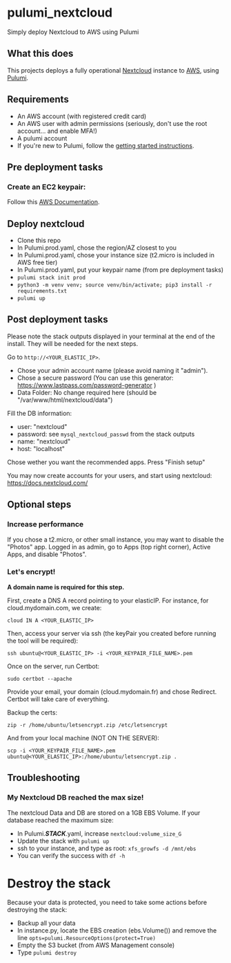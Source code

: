 # pulumi_nextcloud
Simply deploy Nextcloud to AWS using Pulumi

## What this does
This projects deploys a fully operational [Nextcloud](https://nextcloud.com/) instance to [AWS](https://aws.amazon.com/), using [Pulumi](https://www.pulumi.com/).

## Requirements
- An AWS account (with registered credit card)
- An AWS user with admin permissions (seriously, don't use the root account... and enable MFA!)
- A pulumi account
- If you're new to Pulumi, follow the [getting started instructions](https://www.pulumi.com/docs/get-started/aws/).

## Pre deployment tasks
### Create an EC2 keypair:
Follow this [AWS Documentation](https://docs.aws.amazon.com/AWSEC2/latest/UserGuide/ec2-key-pairs.html#having-ec2-create-your-key-pair).


## Deploy nextcloud
- Clone this repo
- In Pulumi.prod.yaml, chose the region/AZ closest to you
- In Pulumi.prod.yaml, chose your instance size (t2.micro is included in AWS free tier)
- In Pulumi.prod.yaml, put your keypair name (from pre deployment tasks)
- `pulumi stack init prod`
- `python3 -m venv venv; source venv/bin/activate; pip3 install -r requirements.txt`
- `pulumi up`

## Post deployment tasks
Please note the stack outputs displayed in your terminal at the end of the install. They will be needed for the next steps.

Go to `http://<YOUR_ELASTIC_IP>`.

- Chose your admin account name (please avoid naming it "admin").
- Chose a secure password (You can use this generator: https://www.lastpass.com/password-generator )
- Data Folder: No change required here (should be "/var/www/html/nextcloud/data")

Fill the DB information:
- user: "nextcloud"
- password: see `mysql_nextcloud_passwd` from the stack outputs
- name: "nextcloud"
- host: "localhost"

Chose wether you want the recommended apps.
Press "Finish setup"

You may now create accounts for your users, and start using nextcloud:
https://docs.nextcloud.com/

## Optional steps
### Increase performance
If you chose a t2.micro, or other small instance, you may want to disable the "Photos" app.
Logged in as admin, go to Apps (top right corner),  Active Apps, and disable "Photos".

### Let's encrypt!
**A domain name is required for this step.**

First, create a DNS A record pointing to your elasticIP. For instance, for cloud.mydomain.com, we create:

```cloud IN A <YOUR_ELASTIC_IP>```

Then, access your server via ssh (the keyPair you created before running the tool will be required):

```ssh ubuntu@<YOUR_ELASTIC_IP> -i <YOUR_KEYPAIR_FILE_NAME>.pem```

Once on the server, run Certbot:

```sudo certbot --apache```

Provide your email, your domain (cloud.mydomain.fr) and chose Redirect. Certbot will take care of everything.

Backup the certs:

```zip -r /home/ubuntu/letsencrypt.zip /etc/letsencrypt```

And from your local machine (NOT ON THE SERVER):

```scp -i <YOUR_KEYPAIR_FILE_NAME>.pem ubuntu@<YOUR_ELASTIC_IP>:/home/ubuntu/letsencrypt.zip .```

## Troubleshooting
### My Nextcloud DB reached the max size!
The nextcloud Data and DB are stored on a 1GB EBS Volume. If your database reached the maximum size:
- In Pulumi.***STACK***.yaml, increase `nextcloud:volume_size_G`
- Update the stack with `pulumi up`
- ssh to your instance, and type as root: `xfs_growfs -d /mnt/ebs`
- You can verify the success with `df -h`

# Destroy the stack
Because your data is protected, you need to take some actions before destroying the stack:
- Backup all your data
- In instance.py, locate the EBS creation (ebs.Volume()) and remove the line `opts=pulumi.ResourceOptions(protect=True)`
- Empty the S3 bucket (from AWS Management console)
- Type `pulumi destroy`